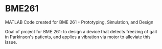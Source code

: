 # BME261
MATLAB Code created for BME 261 - Prototyping, Simulation, and Design

Goal of project for BME 261: to design a device that detects freezing of gait in Parkinson's patients, and applies a vibration via motor to alleviate this issue.
